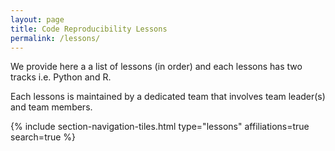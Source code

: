```yaml
---
layout: page
title: Code Reproducibility Lessons
permalink: /lessons/
---
```


We provide here a a list of lessons (in order) and each lessons has two tracks i.e. Python and R.

Each lessons is maintained by a dedicated team that involves team leader(s) and team members.

{% include section-navigation-tiles.html type="lessons" affiliations=true search=true %}
